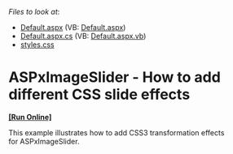 <!-- default file list -->
*Files to look at*:

* [Default.aspx](./CS/Default.aspx) (VB: [Default.aspx](./VB/Default.aspx))
* [Default.aspx.cs](./CS/Default.aspx.cs) (VB: [Default.aspx.vb](./VB/Default.aspx.vb))
* [styles.css](./CS/styles.css)
<!-- default file list end -->
# ASPxImageSlider - How to add different CSS slide effects
<!-- run online -->
**[[Run Online]](https://codecentral.devexpress.com/t483877/)**
<!-- run online end -->


This example illustrates how to add CSS3 transformation effects for ASPxImageSlider.

<br/>



